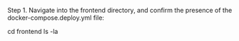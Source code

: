 Step 1.
Navigate into the frontend directory, and confirm the presence of the docker-compose.deploy.yml file:

cd frontend
ls -la
